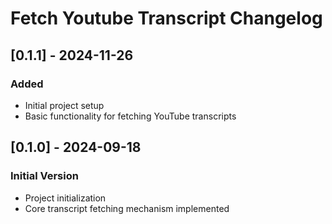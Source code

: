 # Fetch Youtube Transcript Changelog

## [0.1.1] - 2024-11-26

### Added
- Initial project setup
- Basic functionality for fetching YouTube transcripts

## [0.1.0] - 2024-09-18

### Initial Version
- Project initialization
- Core transcript fetching mechanism implemented
